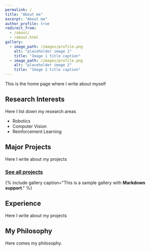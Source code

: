 ```yaml
---
permalink: /
title: "About me"
excerpt: "About me"
author_profile: true
redirect_from: 
  - /about/
  - /about.html
gallery:
  - image_path: /images/profile.png
    alt: "placeholder image 1"
    title: "Image 1 title caption"
  - image_path: /images/profile.png
    alt: "placeholder image 2"
    title: "Image 2 title caption"
---
```

This is the home page where I write about myself


Research Interests
------------------
Here I list down my research areas
- Robotics
- Computer Vision
- Reinforcement Learning

Major Projects
--------------
Here I write about my projects
### [See all projects](/portfolio.html)

{% include gallery caption="This is a sample gallery with **Markdown support**." %}

Experience
----------
Here I write about my projects


My Philosophy
-------------
Here comes my philosophy.


